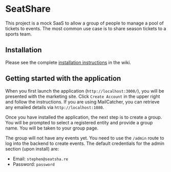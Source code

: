 # SeatShare

This project is a mock SaaS to allow a group of people to manage a pool of tickets to events. The most common use case is to share season tickets to a sports team.

## Installation

Please see the complete [installation instructions](https://github.com/seatshare/seatshare-rails/wiki/Installation) in the wiki.

## Getting started with the application

When you first launch the application (`http://localhost:3000/`), you will be presented with the marketing site. Click `Create Account` in the upper right and follow the instructions. If you are using MailCatcher, you can retrieve any emailed details via `http://localhost:1080`.

Once you have installed the application, the next step is to create a group. You will be prompted to select a registered entity and provide a group name. You will be taken to your group page.

The group will not have any events yet. You need to use the `/admin` route to log into the backend to create events. The default credentials for the admin section (upon install) are:

* Email: `stephen@seatsha.re`
* Password: `password`